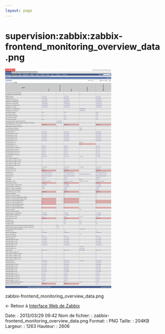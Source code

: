 ```yaml
---
layout: page
---
```


supervision:zabbix:zabbix-frontend\_monitoring\_overview\_data.png
==================================================================

[![zabbix-frontend\_monitoring\_overview\_data.png](../../../assets/media/supervision/zabbix/zabbix-frontend_monitoring_overview_data.png@cache=&w=339&h=700 "zabbix-frontend_monitoring_overview_data.png")](../../../assets/media/supervision/zabbix/zabbix-frontend_monitoring_overview_data.png@cache= "Afficher le fichier original")

zabbix-frontend\_monitoring\_overview\_data.png

← Retour à [Interface Web de
Zabbix](../../../zabbix/zabbix-interface.html "zabbix:zabbix-interface")

Date:
:   2013/03/29 09:42
Nom de fichier:
:   zabbix-frontend\_monitoring\_overview\_data.png
Format:
:   PNG
Taille:
:   204KB
Largeur:
:   1263
Hauteur:
:   2606

